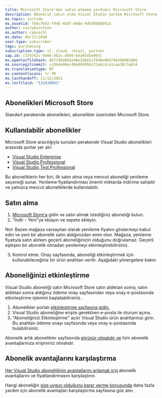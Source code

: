 ```yaml
---
title: Microsoft Store'den satın almama yardımcı Microsoft Store
description: Abonelik satın alma Visual Studio yardım Microsoft Store
ms.topic: include
ms.assetid: f56c7642-f945-4bdf-b48e-9d548b08d91d
author: caitybuschlen
ms.author: cabuschl
ms.date: 09/17/2020
user.type: subscriber
tags: purchasing
subscription.type: vl, cloud, retail, partner
sap.id: c374762c-640b-8b2c-d049-bda9545e903c
ms.openlocfilehash: 067748a085e48e2db6517040e08d74b398882d06
ms.sourcegitcommit: cc8b4e96ec49a8045b6c31a9cdce1caa30c3ab54
ms.translationtype: MT
ms.contentlocale: tr-TR
ms.lasthandoff: 11/12/2021
ms.locfileid: "132430062"
---
```

## <a name="purchase-subscriptions-through-microsoft-store"></a>Abonelikleri Microsoft Store 

Standart perakende abonelikleri, abonelikler üzerinden Microsoft Store.  

## <a name="subscriptions-available"></a>Kullanılabilir abonelikler 

Microsoft Store aracılığıyla sunulan perakende Visual Studio abonelikleri arasında şunlar yer alır: 

* [Visual Studio Enterprise](https://www.microsoft.com/p/visual-studio-enterprise-subscription/dg7gmgf0dst4?activetab=pivot%3aoverviewtab)
* [Visual Studio Professional](https://www.microsoft.com/p/visual-studio-professional-subscription/dg7gmgf0dst3?activetab=pivot%3aoverviewtab) 
* [Visual Studio Test Professional](https://www.microsoft.com/p/visual-studio-test-professional-subscription/dg7gmgf0dst6?activetab=pivot%3aoverviewtab)

Bu aboneliklerin her biri, ilk satın alma veya mevcut aboneliği yenileme seçeneği sunar. Yenileme fiyatlandırması önemli miktarda indirime sahiptir ve yalnızca mevcut aboneliklerde kullanılabilir.  

## <a name="how-to-purchase"></a>Satın alma 

1. [Microsoft Store'a](https://www.microsoft.com/store) gidin ve satın almak istediğiniz aboneliği bulun.
2. "İndir - Yeni"ye tıklayın ve sepete ekleyin. 

Not: Bazen mağaza varsayılan olarak yenileme fiyatını göstermeyi kabul edin ve yeni bir abonelik satın aldığınızdan emin olun. Mağaza, yenileme fiyatıyla satın alırken geçerli aboneliğinizin olduğunu doğrulamaz. Geçerli eşleşen bir abonelik olmadan yenilemeyi etkinleştirebilirsiniz.

3. Kontrol etme. Onay sayfasında, aboneliği etkinleştirmek için kullanabileceğiniz bir ürün anahtarı verilir. Aşağıdaki yönergelere bakın. 

## <a name="how-to-activate-your-subscription"></a>Aboneliğinizi etkinleştirme 

Visual Studio aboneliği satın Microsoft Store satın aldıktan sonra, satın aldıktan sonra aldığınız ödeme onay sayfasından veya onay e-postasında etkinleştirme işlemini başlatabilirsiniz. 

1. Abonelikler portalı [etkinleştirme sayfasına gidin.](https://my.visualstudio.com/subscriptions/activate)
1. Visual Studio aboneliğine erişim gerektiren e-posta ile oturum açma. 
1. "Aboneliğinizi Etkinleştirme" açılır Visual Studio ürün anahtarınızı girin. Bu anahtarı ödeme onayı sayfasında veya onay e-postasında bulabilirsiniz. 

Abonelik artık abonelikler sayfasında [görünür olmalıdır ve](https://my.visualstudio.com/subscriptions) tüm abonelik avantajlarınıza erişiminiz olmalıdır. 

## <a name="compare-subscription-benefits"></a>Abonelik avantajlarını karşılaştırma

[Her Visual Studio aboneliğinin avantajlarını anlamak için](https://visualstudio.microsoft.com/vs/pricing/) abonelik avantajlarını ve fiyatlandırmasını karşılaştırın. 

Hangi aboneliğin [size uygun olduğunu karar verme konusunda](https://visualstudio.microsoft.com/vs/benefits/) daha fazla yardım için abonelik avantajları karşılaştırma sayfasına göz atın.